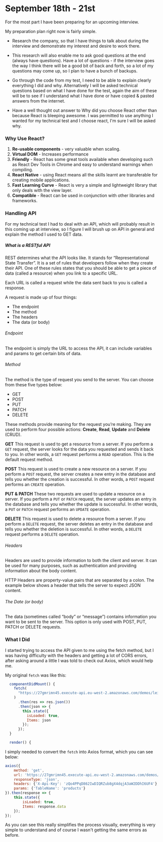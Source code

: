 # September 18th - 21st

For the most part I have been preparing for an upcoming interview.

My preparation plan right now is fairly simple.

- Research the company, so that I have things to talk about during the interview and demonstrate my interest and desire to work there.

- This research will also enable me to ask good questions at the end (always have questions).
  Have a lot of questions - if the interview goes the way I think there will be a good bit of back and forth, so a lot of my questions may come up, so I plan to have a bunch of backups.

- Go through the code from my test, I need to be able to explain clearly everything I did and why. Alternatively I will be asked technical questions based on what I have done for the test, again the aim of these will be to see if I understand what I have done or have copied & pasted answers from the internet.

- Have a well thought out answer to Why did you choose React other than because React is bleeping awesome. I was permitted to use anything I wanted for my technical test and I choose react, I'm sure I will be asked why.

### Why Use React?

1. **Re-usable components** - very valuable when scaling.
2. **Virtual DOM** - Increases performance
3. **Friendly** - React has some great tools available when developing such as React Dev Tools in Chrome and easy to understand warnings when compiling.
4. **React Native** - using React means all the skills learnt are transferable for creating mobile applications.
5. **Fast Learning Curve** - React is very a simple and lightweight library that only deals with the view layer.
6. **Compatible** - React can be used in conjunction with other libraries and frameworks.

### Handling API

For my technical test I had to deal with an API, which will probably result in this coming up at interview, so I figure I will brush up on API in general and explain the method I used to GET data.

##### What is a RESTful API

REST determines what the API looks like. It stands for “Representational State Transfer”. It is a set of rules that developers follow when they create their API. One of these rules states that you should be able to get a piece of data (called a resource) when you link to a specific URL.

Each URL is called a request while the data sent back to you is called a response.

A request is made up of four things:

- The endpoint
- The method
- The headers
- The data (or body)

###### Endpoint

The endpoint is simply the URL to access the API, it can include variables and params to get certain bits of data.

###### Method

The method is the type of request you send to the server. You can choose from these five types below:

- GET
- POST
- PUT
- PATCH
- DELETE

These methods provide meaning for the request you’re making. They are used to perform four possible actions: **Create**, **Read**, **Update** and **Delete** (CRUD).

**GET**
This request is used to get a resource from a server. If you perform a `GET` request, the server looks for the data you requested and sends it back to you. In other words, a `GET` request performs a `READ` operation. This is the default request method.

**POST**
This request is used to create a new resource on a server. If you perform a `POST` request, the server creates a new entry in the database and tells you whether the creation is successful. In other words, a `POST` request performs an `CREATE` operation.

**PUT & PATCH**
These two requests are used to update a resource on a server. If you perform a `PUT` or `PATCH` request, the server updates an entry in the database and tells you whether the update is successful. In other words, a `PUT` or `PATCH` request performs an `UPDATE` operation.

**DELETE**
This request is used to delete a resource from a server. If you perform a `DELETE` request, the server deletes an entry in the database and tells you whether the deletion is successful. In other words, a `DELETE` request performs a `DELETE` operation.

###### Headers

Headers are used to provide information to both the client and server. It can be used for many purposes, such as authentication and providing information about the body content.

HTTP Headers are property-value pairs that are separated by a colon. The example below shows a header that tells the server to expect JSON content.

###### The Date (or body)

The data (sometimes called “body” or “message”) contains information you want to be sent to the server. This option is only used with POST, PUT, PATCH or DELETE requests.

### What I Did 

I started trying to access the API given to me using the fetch method, but I was having difficulty with the headers and getting a lot of CORS errors, after asking around a little I was told to check out Axios, which would help me.

My original `fetch` was like this:

```javascript
  componentDidMount() {
    fetch(
      "https://27gmrimn45.execute-api.eu-west-2.amazonaws.com/demos/leighton-demo-api?x-api-key=zQo4PPqD862IwDIQRZub8gX4dqjA3aW2DDhI6UF4&TableName=products"
    )
      .then(res => res.json())
      .then(json => {
        this.state({
          isLoaded: true,
          Items: json
        });
      });
  }

  render() {
```
I simply needed to convert the `fetch` into Axios format, which you can see below:

```javascript
axios({
    method: 'get',
    url: 'https://27gmrimn45.execute-api.eu-west-2.amazonaws.com/demos/leighton-demo-api',
    responseType: 'json',
    headers: {'X-Api-Key': 'zQo4PPqD862IwDIQRZub8gX4dqjA3aW2DDhI6UF4'},
    params: {'TableName': 'products'}
}).then(response => {
    this.state({
        isLoaded: true,
        Items: response.data
    });
});
```

As you can see this really simplifies the process visually, everything is very simple to understand and of course I wasn't getting the same errors as before.

